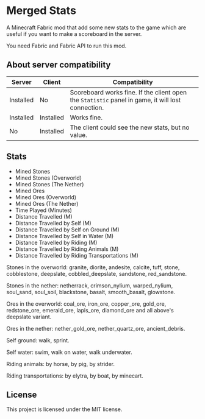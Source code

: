 # Merged Stats

A Minecraft Fabric mod that add some new stats to the game which are useful if you want to make a scoreboard in the server.

You need Fabric and Fabric API to run this mod.

## About server compatibility

| Server    | Client    | Compatibility                                                                                     |
|-----------|-----------|---------------------------------------------------------------------------------------------------|
| Installed | No        | Scoreboard works fine. If the client open the `Statistic` panel in game, it will lost connection. |
| Installed | Installed | Works fine.                                                                                       |
| No        | Installed | The client could see the new stats, but no value.                                                 |

## Stats

- Mined Stones
- Mined Stones (Overworld)
- Mined Stones (The Nether)
- Mined Ores
- Mined Ores (Overworld)
- Mined Ores (The Nether)
- Time Played (Minutes)
- Distance Travelled (M)
- Distance Travelled by Self (M)
- Distance Travelled by Self on Ground (M)
- Distance Travelled by Self in Water (M)
- Distance Travelled by Riding (M)
- Distance Travelled by Riding Animals (M)
- Distance Travelled by Riding Transportations (M)

Stones in the overworld: granite, diorite, andesite, calcite, tuff, stone, cobblestone, deepslate, cobbled_deepslate, sandstone, red_sandstone.

Stones in the nether: netherrack, crimson_nylium, warped_nylium, soul_sand, soul_soil, blackstone, basalt, smooth_basalt, glowstone.

Ores in the overworld: coal_ore, iron_ore, copper_ore, gold_ore, redstone_ore, emerald_ore, lapis_ore, diamond_ore and all above's deepslate variant.

Ores in the nether: nether_gold_ore, nether_quartz_ore, ancient_debris.

Self ground: walk, sprint.

Self water: swim, walk on water, walk underwater.

Riding animals: by horse, by pig, by strider.

Riding transportations: by elytra, by boat, by minecart.

## License

This project is licensed under the MIT license.